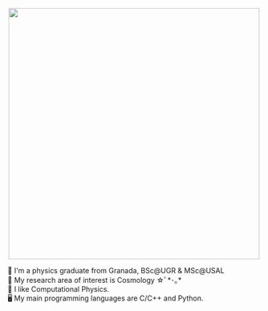 <p align="center">
<img src="https://i.imgur.com/S473jtj.png" width="500">
</p>
🌱 I'm a physics graduate from Granada, BSc@UGR & MSc@USAL<br />
🌌 My research area of interest is Cosmology ☆ﾟ*･｡* <br />
💞️ I like Computational Physics. <br />
🖥️ My main programming languages are C/C++ and Python.

<!---
adruas/adruas is a ✨ special ✨ repository because its `README.md` (this file) appears on your GitHub profile.
You can click the Preview link to take a look at your changes.
--->
